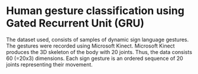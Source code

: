# Human gesture classification using Gated Recurrent Unit (GRU)
The dataset used, consists of samples of dynamic sign language gestures. The gestures were recorded using Microsoft Kinect. Microsoft Kinect produces the 3D skeleton of the body with 20 joints. Thus, the data consists 60 (=20x3) dimensions. Each sign gesture is an ordered sequence of 20 joints representing their movement.
